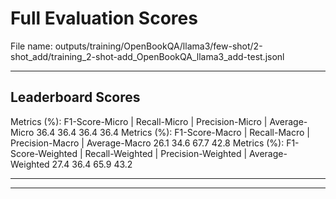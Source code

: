 # Full Evaluation Scores

File name: outputs/training/OpenBookQA/llama3/few-shot/2-shot_add/training_2-shot-add_OpenBookQA_llama3_add-test.jsonl


---

## Leaderboard Scores

Metrics (%): F1-Score-Micro | Recall-Micro | Precision-Micro | Average-Micro
                36.4        36.4          36.4        36.4
Metrics (%): F1-Score-Macro | Recall-Macro | Precision-Macro | Average-Macro
                26.1        34.6          67.7        42.8
Metrics (%): F1-Score-Weighted | Recall-Weighted | Precision-Weighted | Average-Weighted
                27.4        36.4          65.9        43.2

---


---

